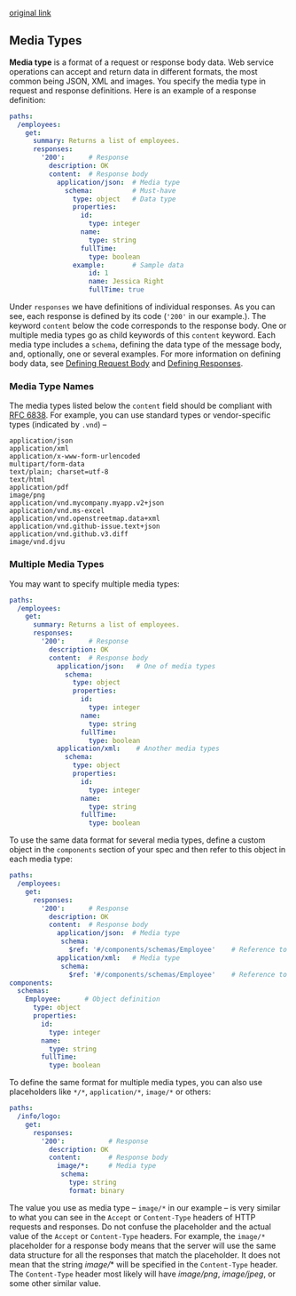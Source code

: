 [original link](https://swagger.io/docs/specification/media-types/)

## Media Types

**Media type** is a format of a request or response body data. 
Web service operations can accept and return data in different formats, the most common being JSON, XML and images. 
You specify the media type in  request and response definitions. Here is an example of a response  definition:

```yaml
paths:
  /employees:
    get:
      summary: Returns a list of employees.
      responses:
        '200':      # Response
          description: OK
          content:  # Response body
            application/json:  # Media type
              schema:          # Must-have
                type: object   # Data type
                properties: 
                  id:
                    type: integer
                  name:
                    type: string
                  fullTime: 
                    type: boolean
                example:       # Sample data
                    id: 1
                    name: Jessica Right
                    fullTime: true
```

Under `responses` we have definitions of individual responses. 
As you can see, each response is defined by its code (`'200'` in our example.). 
The keyword `content` below the code corresponds to the response body. 
One or multiple media types go as child keywords of this `content` keyword. 
Each media type includes a `schema`, defining the data type of the message body, and, optionally, one or  several examples. 
For more information on defining body data, see [Defining Request Body](https://swagger.io/docs/specification/describing-request-body/) and [Defining Responses](https://swagger.io/docs/specification/describing-responses/).

### Media Type Names

The media types listed below the `content` field should be compliant with [RFC 6838](http://tools.ietf.org/html/rfc6838). 
For example, you can use standard types or vendor-specific types (indicated by `.vnd`) –

```
application/json
application/xml
application/x-www-form-urlencoded
multipart/form-data
text/plain; charset=utf-8
text/html
application/pdf
image/png
application/vnd.mycompany.myapp.v2+json
application/vnd.ms-excel
application/vnd.openstreetmap.data+xml
application/vnd.github-issue.text+json
application/vnd.github.v3.diff
image/vnd.djvu
```

### Multiple Media Types

You may want to specify multiple media types:

```yaml
paths:
  /employees:
    get:
      summary: Returns a list of employees.
      responses:
        '200':      # Response
          description: OK
          content:  # Response body
            application/json:   # One of media types
              schema:
                type: object
                properties:
                  id:
                    type: integer
                  name:
                    type: string
                  fullTime: 
                    type: boolean
            application/xml:    # Another media types
              schema:
                type: object
                properties:
                  id:
                    type: integer
                  name:
                    type: string
                  fullTime: 
                    type: boolean

```

To use the same data format for several media types, define a custom object in the `components` section of your spec and then refer to this object in each media type:

```yaml
paths:
  /employees:
    get:
      responses:
        '200':      # Response
          description: OK
          content:  # Response body
            application/json:  # Media type
             schema: 
               $ref: '#/components/schemas/Employee'    # Reference to object definition
            application/xml:   # Media type
             schema: 
               $ref: '#/components/schemas/Employee'    # Reference to object definition
components:
  schemas:
    Employee:      # Object definition
      type: object
      properties:
        id:
          type: integer
        name:
          type: string
        fullTime: 
          type: boolean
```

To define the same format for multiple media types, you can also use placeholders like `*/*`, `application/*`, `image/*` or others:

```yaml
paths:
  /info/logo:
    get:
      responses:
        '200':           # Response
          description: OK
          content:       # Response body
            image/*:     # Media type
             schema: 
               type: string
               format: binary

```

The value you use as media type – `image/*` in our example – is very similar to what you can see in the `Accept` or `Content-Type` headers of HTTP requests and responses. 
Do not confuse the placeholder and the actual value of the `Accept` or `Content-Type` headers. 
For example, the `image/*` placeholder for a response body means that the server will use the same data structure for all the responses that match the placeholder. 
It  does not mean that the string *image/** will be specified in the `Content-Type` header. 
The `Content-Type` header most likely will have *image/png*, *image/jpeg*, or some other similar value.
